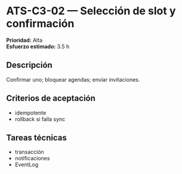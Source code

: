# ATS-C3-02 — Selección de slot y confirmación

**Prioridad:** Alta  
**Esfuerzo estimado:** 3.5 h

## Descripción
Confirmar uno; bloquear agendas; enviar invitaciones.

## Criterios de aceptación
- idempotente
- rollback si falla sync

## Tareas técnicas
- transacción
- notificaciones
- EventLog

